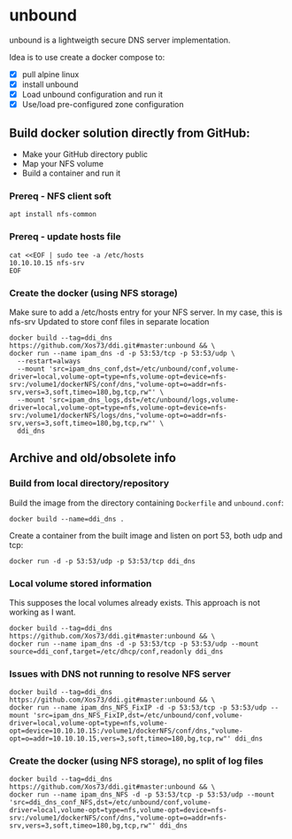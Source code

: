 # unbound
unbound is a lightweigth secure DNS server implementation.

Idea is to use create a docker compose to:
- [x] pull alpine linux
- [x] install unbound
- [x] Load unbound configuration and run it
- [x] Use/load pre-configured zone configuration

## Build docker solution directly from GitHub:
* Make your GitHub directory public
* Map your NFS volume
* Build a container and run it

### Prereq - NFS client soft
```
apt install nfs-common
```

### Prereq - update hosts file
```
cat <<EOF | sudo tee -a /etc/hosts
10.10.10.15 nfs-srv
EOF
```

### Create the docker (using NFS storage)
Make sure to add a /etc/hosts entry for your NFS server. In my case, this is nfs-srv
Updated to store conf files in separate location
```
docker build --tag=ddi_dns https://github.com/Xos73/ddi.git#master:unbound && \
docker run --name ipam_dns -d -p 53:53/tcp -p 53:53/udp \
  --restart=always
  --mount 'src=ipam_dns_conf,dst=/etc/unbound/conf,volume-driver=local,volume-opt=type=nfs,volume-opt=device=nfs-srv:/volume1/dockerNFS/conf/dns,"volume-opt=o=addr=nfs-srv,vers=3,soft,timeo=180,bg,tcp,rw"' \
  --mount 'src=ipam_dns_logs,dst=/etc/unbound/logs,volume-driver=local,volume-opt=type=nfs,volume-opt=device=nfs-srv:/volume1/dockerNFS/logs/dns,"volume-opt=o=addr=nfs-srv,vers=3,soft,timeo=180,bg,tcp,rw"' \
  ddi_dns
```

## Archive and old/obsolete info
### Build from local directory/repository

Build the image from the directory containing `Dockerfile` and `unbound.conf`:
```
docker build --name=ddi_dns .
```

Create a container from the built image and listen on port 53, both udp and tcp:

```
docker run -d -p 53:53/udp -p 53:53/tcp ddi_dns
```
### Local volume stored information
This supposes the local volumes already exists.
This approach is not working as I want.
```
docker build --tag=ddi_dns https://github.com/Xos73/ddi.git#master:unbound && \
docker run --name ipam_dns -d -p 53:53/tcp -p 53:53/udp --mount source=ddi_conf,target=/etc/dhcp/conf,readonly ddi_dns
```

### Issues with DNS not running to resolve NFS server
```
docker build --tag=ddi_dns https://github.com/Xos73/ddi.git#master:unbound && \
docker run --name ipam_dns_NFS_FixIP -d -p 53:53/tcp -p 53:53/udp --mount 'src=ipam_dns_NFS_FixIP,dst=/etc/unbound/conf,volume-driver=local,volume-opt=type=nfs,volume-opt=device=10.10.10.15:/volume1/dockerNFS/conf/dns,"volume-opt=o=addr=10.10.10.15,vers=3,soft,timeo=180,bg,tcp,rw"' ddi_dns
```
### Create the docker (using NFS storage), no split of log files
```
docker build --tag=ddi_dns https://github.com/Xos73/ddi.git#master:unbound && \
docker run --name ipam_dns_NFS -d -p 53:53/tcp -p 53:53/udp --mount 'src=ddi_dns_conf_NFS,dst=/etc/unbound/conf,volume-driver=local,volume-opt=type=nfs,volume-opt=device=nfs-srv:/volume1/dockerNFS/conf/dns,"volume-opt=o=addr=nfs-srv,vers=3,soft,timeo=180,bg,tcp,rw"' ddi_dns
```
